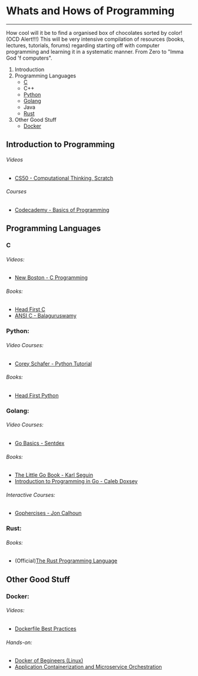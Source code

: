 # Whats and Hows of Programming
---
How cool will it be to find a organised box of chocolates sorted by color! (OCD Alert!!!)
This will be very intensive compilation of resources (books, lectures, tutorials, forums) regarding starting off with computer programming and learning it in a systematic manner. From Zero to "Imma God 'f computers".


1. Introduction
2. Programming Languages
   * [C](#C)
   * C++
   * [Python](#Python)
   * [Golang](#Golang)
   * Java
   * [Rust](#Rust)
3. Other Good Stuff
   * [Docker](#Docker)

   
## Introduction to Programming

###### Videos
- [CS50 - Computational Thinking, Scratch](https://www.youtube.com/watch?v=5azaK2cBKGw)

###### Courses
- [Codecademy - Basics of Programming](https://www.codecademy.com/learn/learn-how-to-code)

## Programming Languages

### C
 
###### Videos:
- [New Boston - C Programming](https://www.youtube.com/playlist?list=PL6gx4Cwl9DGAKIXv8Yr6nhGJ9Vlcjyymq)
 
###### Books:
- [Head First C](books/c_programming_headfirst.pdf)
- [ANSI C - Balaguruswamy](books/ansi_c_balaguruswamy.pdf)
 
 
### Python:
 
###### Video Courses:
- [Corey Schafer - Python Tutorial](https://www.youtube.com/playlist?list=PL-osiE80TeTt2d9bfVyTiXJA-UTHn6WwU)

###### Books:
- [Head First Python](books/head_first_python.pdf)


### Golang:

###### Video Courses:
- [Go Basics - Sentdex](https://www.youtube.com/playlist?list=PLQVvvaa0QuDeF3hP0wQoSxpkqgRcgxMqX)

###### Books:
- [The Little Go Book - Karl Seguin](https://www.openmymind.net/The-Little-Go-Book/)
- [Introduction to Programming in Go - Caleb Doxsey](http://www.golang-book.com/)

###### Interactive Courses:
- [Gophercises - Jon Calhoun](https://gophercises.com/)


### Rust:

###### Books:
- (Official)[The Rust Programming Language](books/the_rust_lang.pdf)

## Other Good Stuff

### Docker:

###### Videos:
- [Dockerfile Best Practices](https://www.youtube.com/watch?v=JofsaZ3H1qM)

###### Hands-on:
- [Docker of Begineers (Linux)](https://training.play-with-docker.com/beginner-linux/)
- [Application Containerization and Microservice Orchestration](https://training.play-with-docker.com/microservice-orchestration/)
